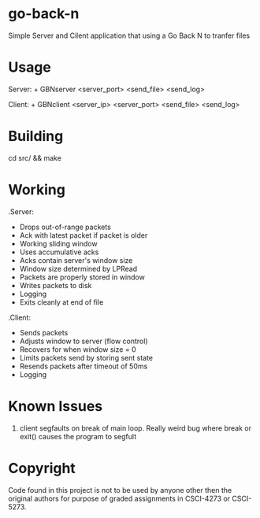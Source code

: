 go-back-n
=========

Simple Server and Cilent application that using a Go Back N to tranfer files

Usage
=====
Server: +
    GBNserver <server_port> <error rate> <random seed> <send_file> <send_log>

Client: +
    GBNclient <server_ip> <server_port> <error rate> <random seed> <send_file> <send_log>

Building
========
cd src/ && make

Working
=======

.Server:
* Drops out-of-range packets
* Ack with latest packet if packet is older
* Working sliding window
* Uses accumulative acks
* Acks contain server's window size
* Window size determined by LPRead
* Packets are properly stored in window
* Writes packets to disk
* Logging
* Exits cleanly at end of file

.Client:
* Sends packets
* Adjusts window to server (flow control)
* Recovers for when window size = 0
* Limits packets send by storing sent state
* Resends packets after timeout of 50ms
* Logging

Known Issues
============
1. client segfaults on break of main loop. Really weird bug where break or exit() causes the
    program to segfult

Copyright
=========
Code found in this project is not to be used by anyone other then the original
authors for purpose of graded assignments in CSCI-4273 or CSCI-5273.
